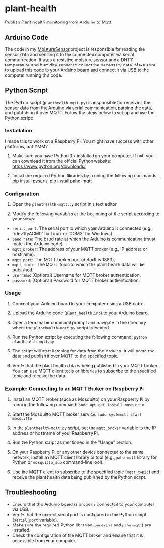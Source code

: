 # plant-health
Publish Plant health monitoring from Arduino to Mqtt

## Arduino Code

The code in my [MoistureSensor](https://github.com/wulfderay/MoistureSensor) project is responsible for reading the sensor data and sending it to the connected computer via serial communication. It uses a resistive moisture sensor and a DHT11 temperature and humidity sensor to collect the necessary data. Make sure to upload this code to your Arduino board and connect it via USB to the computer running this code.

## Python Script

The Python script (`planthealth-mqtt.py`) is responsible for receiving the sensor data from the Arduino via serial communication, parsing the data, and publishing it over MQTT. Follow the steps below to set up and use the Python script:

### Installation
I made this to work on a Raspberry Pi. You might have success with other platforms, but YMMV.

1. Make sure you have Python 3.x installed on your computer. If not, you can download it from the official Python website: https://www.python.org/downloads/

2. Install the required Python libraries by running the following commands:
pip install pyserial
pip install paho-mqtt


### Configuration

1. Open the `planthealth-mqtt.py` script in a text editor.

2. Modify the following variables at the beginning of the script according to your setup:
- `serial_port`: The serial port to which your Arduino is connected (e.g., '/dev/ttyACM0' for Linux or 'COM3' for Windows).
- `baud_rate`: The baud rate at which the Arduino is communicating (must match the Arduino code).
- `mqtt_broker`: The address of your MQTT broker (e.g., IP address or hostname).
- `mqtt_port`: The MQTT broker port (default is 1883).
- `mqtt_topic`: The MQTT topic to which the plant health data will be published.
- `username`: (Optional) Username for MQTT broker authentication.
- `password`: (Optional) Password for MQTT broker authentication.

### Usage

1. Connect your Arduino board to your computer using a USB cable.

2. Upload the Arduino code (`plant_health.ino`) to your Arduino board.

3. Open a terminal or command prompt and navigate to the directory where the `planthealth-mqtt.py` script is located.

4. Run the Python script by executing the following command:
`python planthealth-mqtt.py`

5. The script will start listening for data from the Arduino. It will parse the data and publish it over MQTT to the specified topic.

6. Verify that the plant health data is being published to your MQTT broker. You can use MQTT client tools or libraries to subscribe to the specified topic and receive the data.

### Example: Connecting to an MQTT Broker on Raspberry Pi

1. Install an MQTT broker (such as Mosquitto) on your Raspberry Pi by running the following command:
`sudo apt-get install mosquitto`

2. Start the Mosquitto MQTT broker service:
`sudo systemctl start mosquitto`

3. In the `planthealth-mqtt.py` script, set the `mqtt_broker` variable to the IP address or hostname of your Raspberry Pi.

4. Run the Python script as mentioned in the "Usage" section.

5. On your Raspberry Pi or any other device connected to the same network, install an MQTT client library or tool (e.g., `paho-mqtt` library for Python or `mosquitto_sub` command-line tool).

6. Use the MQTT client to subscribe to the specified topic (`mqtt_topic`) and receive the plant health data being published by the Python script.

## Troubleshooting

- Ensure that the Arduino board is properly connected to your computer via USB.
- Verify that the correct serial port is configured in the Python script (`serial_port` variable).
- Make sure the required Python libraries (`pyserial` and `paho-mqtt`) are installed.
- Check the configuration of the MQTT broker and ensure that it is accessible from your computer.


